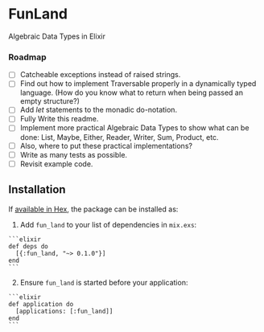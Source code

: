 # FunLand

Algebraic Data Types in Elixir


### Roadmap

- [ ] Catcheable exceptions instead of raised strings.
- [ ] Find out how to implement Traversable properly in a dynamically typed language. (How do you know what to return when being passed an empty structure?)
- [ ] Add _let_ statements to the monadic do-notation.
- [ ] Fully Write this readme.
- [ ] Implement more practical Algebraic Data Types to show what can be done: List, Maybe, Either, Reader, Writer, Sum, Product, etc.
- [ ] Also, where to put these practical implementations?
- [ ] Write as many tests as possible.
- [ ] Revisit example code.

## Installation

If [available in Hex](https://hex.pm/docs/publish), the package can be installed as:

  1. Add `fun_land` to your list of dependencies in `mix.exs`:

    ```elixir
    def deps do
      [{:fun_land, "~> 0.1.0"}]
    end
    ```

  2. Ensure `fun_land` is started before your application:

    ```elixir
    def application do
      [applications: [:fun_land]]
    end
    ```


